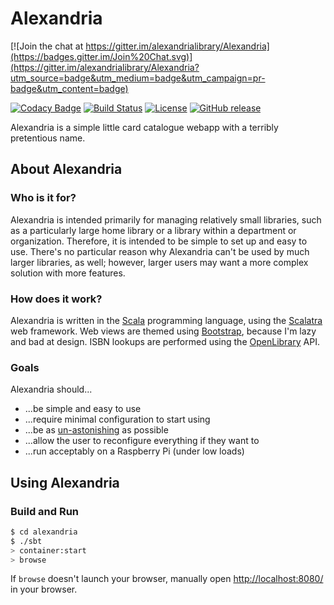 # Alexandria

[![Join the chat at https://gitter.im/alexandrialibrary/Alexandria](https://badges.gitter.im/Join%20Chat.svg)](https://gitter.im/alexandrialibrary/Alexandria?utm_source=badge&utm_medium=badge&utm_campaign=pr-badge&utm_content=badge)

[![Codacy Badge](https://www.codacy.com/project/badge/7d389630f7064bd58f892927a40e1242)](https://www.codacy.com/app/hawk/Alexandria) 
[![Build Status](https://travis-ci.org/alexandrialibrary/Alexandria.svg)](https://travis-ci.org/alexandrialibrary/Alexandria) 
[![License](http://img.shields.io/:license-mit-blue.svg?style=flat)](http://doge.mit-license.org) 
[![GitHub release](https://img.shields.io/github/tag/alexandrialibrary/Alexandria.svg)]()

Alexandria is a simple little card catalogue webapp with a terribly pretentious name.

## About Alexandria
### Who is it for?
Alexandria is intended primarily for managing relatively small libraries, such as a particularly large home library or a library within a department or organization. Therefore, it is intended to be simple to set up and easy to use. There's no particular reason why Alexandria can't be used by much larger libraries, as well; however, larger users may want a more complex solution with more features.

### How does it work?
Alexandria is written in the [Scala](http://www.scala-lang.org) programming language, using the [Scalatra](http://www.scalatra.org) web framework. Web views are themed using [Bootstrap](http://getbootstrap.com), because I'm lazy and bad at design. ISBN lookups are performed using the [OpenLibrary](http://openlibrary.org/) API.

### Goals

Alexandria should...
  + ...be simple and easy to use
  + ...require minimal configuration to start using
  + ...be as [un-astonishing](http://en.wikipedia.org/wiki/Principle_of_least_astonishment) as possible
  + ...allow the user to reconfigure everything if they want to
  + ...run acceptably on a Raspberry Pi (under low loads)

## Using Alexandria
### Build and Run

```sh
$ cd alexandria
$ ./sbt
> container:start
> browse
```

If `browse` doesn't launch your browser, manually open [http://localhost:8080/](http://localhost:8080/) in your browser.
